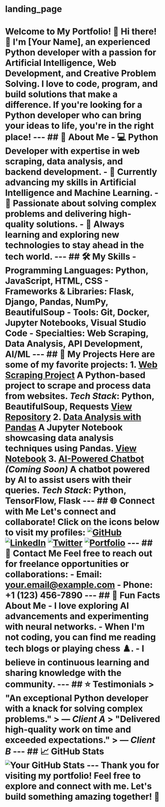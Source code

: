 # landing_page
# Welcome to My Portfolio! 🌟  Hi there! 👋 I'm **[Your Name]**, an experienced Python developer with a passion for **Artificial Intelligence**, **Web Development**, and **Creative Problem Solving**. I love to code, program, and build solutions that make a difference. If you're looking for a Python developer who can bring your ideas to life, you're in the right place!  ---  ## 🚀 About Me  - 💻 **Python Developer** with expertise in web scraping, data analysis, and backend development. - 🤖 Currently advancing my skills in **Artificial Intelligence** and **Machine Learning**. - 🎯 Passionate about solving complex problems and delivering high-quality solutions. - 🌱 Always learning and exploring new technologies to stay ahead in the tech world.  ---  ## 🛠️ My Skills  - **Programming Languages**: Python, JavaScript, HTML, CSS - **Frameworks & Libraries**: Flask, Django, Pandas, NumPy, BeautifulSoup - **Tools**: Git, Docker, Jupyter Notebooks, Visual Studio Code - **Specialties**: Web Scraping, Data Analysis, API Development, AI/ML  ---  ## 📂 My Projects  Here are some of my favorite projects:  1. **[Web Scraping Project](web-scraping-project/README.md)**      A Python-based project to scrape and process data from websites.      *Tech Stack*: Python, BeautifulSoup, Requests      [View Repository](web-scraping-project)  2. **[Data Analysis with Pandas](pandas.ipynb)**      A Jupyter Notebook showcasing data analysis techniques using Pandas.      [View Notebook](pandas.ipynb)  3. **[AI-Powered Chatbot](#)** *(Coming Soon)*      A chatbot powered by AI to assist users with their queries.      *Tech Stack*: Python, TensorFlow, Flask    ---  ## 🌐 Connect with Me  Let's connect and collaborate!   Click on the icons below to visit my profiles:  [![GitHub](https://img.shields.io/badge/GitHub-%2312100E.svg?style=for-the-badge&logo=github&logoColor=white)](https://github.com/yourusername)   [![LinkedIn](https://img.shields.io/badge/LinkedIn-%230077B5.svg?style=for-the-badge&logo=linkedin&logoColor=white)](https://linkedin.com/in/yourusername)   [![Twitter](https://img.shields.io/badge/Twitter-%231DA1F2.svg?style=for-the-badge&logo=twitter&logoColor=white)](https://twitter.com/yourusername)   [![Portfolio](https://img.shields.io/badge/Portfolio-%23FF5722.svg?style=for-the-badge&logo=google-chrome&logoColor=white)](https://yourportfolio.com)  ---  ## 📧 Contact Me  Feel free to reach out for freelance opportunities or collaborations:  - **Email**: [your.email@example.com](mailto:your.email@example.com) - **Phone**: +1 (123) 456-7890  ---  ## 🎨 Fun Facts About Me  - I love exploring **AI advancements** and experimenting with **neural networks**. - When I'm not coding, you can find me reading tech blogs or playing chess ♟️. - I believe in continuous learning and sharing knowledge with the community.  ---  ## ⭐ Testimonials  > "An exceptional Python developer with a knack for solving complex problems."   > — *Client A*  > "Delivered high-quality work on time and exceeded expectations."   > — *Client B*  ---  ## 📈 GitHub Stats  ![Your GitHub Stats](https://github-readme-stats.vercel.app/api?username=yourusername&show_icons=true&theme=radical)  ---  Thank you for visiting my portfolio! Feel free to explore and connect with me. Let's build something amazing together! 🚀
